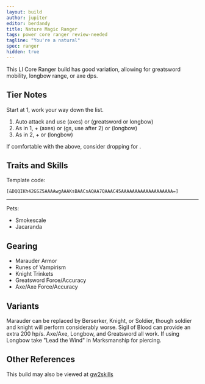 ```yaml
---
layout: build
author: jupiter
editor: berdandy
title: Nature Magic Ranger
tags: power core ranger review-needed
tagline: "You're a natural"
spec: ranger
hidden: true
---
```


This LI Core Ranger build has good variation, allowing for greatsword mobility, longbow range, or axe dps.

## Tier Notes

Start at 1, work your way down the list.

1. Auto attack and use <span data-aw2-key="5" data-aw2-skill="12639"></span> (axes) or <span data-aw2-key="2" data-aw2-skill="12525"></span> (greatsword or <span data-aw2-key="2" data-aw2-skill="12509"></span> longbow)
2. As in 1, + <span data-aw2-key="3" data-aw2-skill="12490"></span> (axes) or <span data-aw2-key="5" data-aw2-skill="12475"></span> (gs, use after 2) or <span data-aw2-key="F2" data-aw2-skill="31568"></span> (longbow)
3. As in 2, + <span data-aw2-key="F2" data-aw2-skill="31568"></span> or <span data-aw2-key="5" data-aw2-skill="12469"></span> (longbow)

If comfortable with the above, consider dropping <span data-aw2-key="9" data-aw2-skill="12491"></span> for <span data-aw2-key="9" data-aw2-skill="12492"></span>.

## Traits and Skills

Template code:

`[&DQQIKh42GSZ5AAAAwgAAAKsBAACsAQAA7QAAAC45AAAAAAAAAAAAAAAAAAA=]`

---

Pets:
- Smokescale 
- Jacaranda

<div
  data-armory-embed='skills'
  data-armory-ids='31914,12502,12500,12491,12516'
>
</div>
<div
  data-armory-embed='specializations'
  data-armory-ids='8,30,25'
  data-armory-8-traits='1014,1000,1015'
  data-armory-30-traits='1067,1016,1888'
  data-armory-25-traits='978,1054,1988'
>
</div>


## Gearing

- Marauder Armor
- Runes of Vampirism
- Knight Trinkets
- Greatsword Force/Accuracy
- Axe/Axe Force/Accuracy

## Variants

Marauder can be replaced by Berserker, Knight, or Soldier, though soldier and knight will perform considerably worse. Sigil of Blood can provide an extra 200 hp/s. Axe/Axe, Longbow, and Greatsword all work. If using Longbow take "Lead the Wind" in Marksmanship for piercing.

## Other References

This build may also be viewed at [gw2skills](http://gw2skills.net/editor/?POwAEdflZwwYasNGKOUL2JzSOXaA-zRRYiR9zI4xISqWpq8PA-e)

